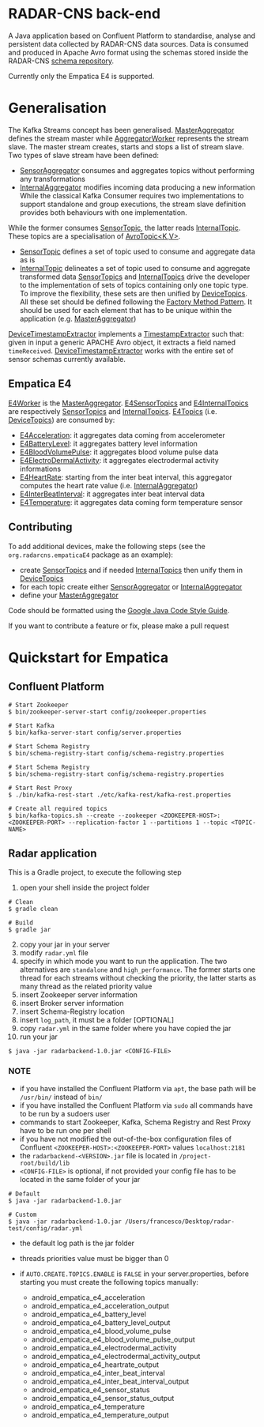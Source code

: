 # RADAR-CNS back-end

A Java application based on Confluent Platform to standardise, analyse and persistent data collected by RADAR-CNS data sources. Data is consumed and produced in Apache Avro format using the schemas stored inside the RADAR-CNS [schema repository](https://github.com/RADAR-CNS/RADAR-Schemas).

Currently only the Empatica E4 is supported.

# Generalisation

The Kafka Streams concept has been generalised. [MasterAggregator][1] defines the stream master while [AggregatorWorker][2] represents the stream slave. The master stream creates, starts and stops a list of stream slave. Two types of slave stream have been defined:
- [SensorAggregator][3] consumes and aggregates topics without performing any transformations
- [InternalAggregator][4] modifies incoming data producing a new information
While the classical Kafka Consumer requires two implementations to support standalone and group executions, the stream slave definition provides both behaviours with one implementation.

While the former consumes [SensorTopic<V>][5], the latter reads [InternalTopic<O>][6]. These topics are a specialisation of [AvroTopic<K,V>]().
- [SensorTopic<V>][5] defines a set of topic used to consume and aggregate data as is
- [InternalTopic<O>][6] delineates a set of topic used to consume and aggregate transformed data
[SensorTopics][7] and [InternalTopics][8] drive the developer to the implementation of sets of topics containing only one topic type. To improve the flexibility, these sets are then unified by [DeviceTopics][9]. All these set should be defined following the [Factory Method Pattern](https://en.wikipedia.org/wiki/Factory_method_pattern). It should be used for each element that has to be unique within the application (e.g. [MasterAggregator][1])

[DeviceTimestampExtractor][10] implements a [TimestampExtractor](http://docs.confluent.io/3.1.0/streams/javadocs/index.html) such that: given in input a generic APACHE Avro object, it extracts a field named `timeReceived`. [DeviceTimestampExtractor][10] works with the entire set of sensor schemas currently available.

## Empatica E4

[E4Worker][11] is the [MasterAggregator][1]. [E4SensorTopics][12] and [E4InternalTopics][13] are respectively [SensorTopics][7] and [InternalTopics][8]. [E4Topics][14] (i.e. [DeviceTopics][9]) are consumed by:
- [E4Acceleration][15]: it aggregates data coming from accelerometer
- [E4BatteryLevel][16]: it aggregates battery level information
- [E4BloodVolumePulse][17]: it aggregates blood volume pulse data
- [E4ElectroDermalActivity][18]: it aggregates electrodermal activity informations
- [E4HeartRate][19]: starting from the inter beat interval, this aggregator computes the heart rate value  (i.e. [InternalAggregator][4])
- [E4InterBeatInterval][20]: it aggregates inter beat interval data
- [E4Temperature][21]: it aggregates data coming form temperature sensor

## Contributing

To add additional devices, make the following steps (see the `org.radarcns.empaticaE4` package as an example):
- create [SensorTopics][7] and if needed [InternalTopics][8] then unify them in [DeviceTopics][9]
- for each topic create either [SensorAggregator][3] or [InternalAggregator][4]
- define your [MasterAggregator][1]

Code should be formatted using the [Google Java Code Style Guide](https://google.github.io/styleguide/javaguide.html).

If you want to contribute a feature or fix, please make a pull request

# Quickstart for Empatica

## Confluent Platform

```shell
# Start Zookeeper
$ bin/zookeeper-server-start config/zookeeper.properties

# Start Kafka
$ bin/kafka-server-start config/server.properties

# Start Schema Registry
$ bin/schema-registry-start config/schema-registry.properties

# Start Schema Registry
$ bin/schema-registry-start config/schema-registry.properties

# Start Rest Proxy
$ ./bin/kafka-rest-start ./etc/kafka-rest/kafka-rest.properties

# Create all required topics
$ bin/kafka-topics.sh --create --zookeeper <ZOOKEEPER-HOST>:<ZOOKEEPER-PORT> --replication-factor 1 --partitions 1 --topic <TOPIC-NAME>
```

## Radar application

This is a Gradle project, to execute the following step
1. open your shell inside the project folder
```shell
# Clean
$ gradle clean

# Build
$ gradle jar
```
2. copy your jar in your server
3. modify `radar.yml` file
  1. specify in which mode you want to run the application. The two alternatives are `standalone` and `high_performance`. The former starts one thread for each streams without checking the priority, the latter starts as many thread as the related priority value
  1. insert Zookeeper server information
  2. insert Broker server information
  3. insert Schema-Registry location
  4. insert `log_path`, it must be a folder [OPTIONAL]
4. copy `radar.yml` in the same folder where you have copied the jar
5. run your jar
```shell
$ java -jar radarbackend-1.0.jar <CONFIG-FILE>
```

### NOTE
- if you have installed the Confluent Platform via `apt`, the base path will be `/usr/bin/` instead of `bin/`
- if you have installed the Confluent Platform via `sudo` all commands have to be run by a sudoers user 
- commands to start Zookeeper, Kafka, Schema Registry and Rest Proxy have to be run one per shell
- if you have not modified the out-of-the-box configuration files of Confluent `<ZOOKEEPER-HOST>:<ZOOKEEPER-PORT>` values `localhost:2181`
- the `radarbackend-<VERSION>.jar` file is located in `/project-root/build/lib`
- `<CONFIG-FILE>` is optional, if not provided your config file has to be located in the same folder of your jar
```shell
# Default
$ java -jar radarbackend-1.0.jar

# Custom
$ java -jar radarbackend-1.0.jar /Users/francesco/Desktop/radar-test/config/radar.yml
```
- the default log path is the jar folder
- threads priorities value must be bigger than 0
- if `AUTO.CREATE.TOPICS.ENABLE` is `FALSE` in your server.properties, before starting you must create the following topics manually: 
  - android_empatica_e4_acceleration
  - android_empatica_e4_acceleration_output
  - android_empatica_e4_battery_level
  - android_empatica_e4_battery_level_output
  - android_empatica_e4_blood_volume_pulse
  - android_empatica_e4_blood_volume_pulse_output
  - android_empatica_e4_electrodermal_activity
  - android_empatica_e4_electrodermal_activity_output
  - android_empatica_e4_heartrate_output
  - android_empatica_e4_inter_beat_interval
  - android_empatica_e4_inter_beat_interval_output
  - android_empatica_e4_sensor_status
  - android_empatica_e4_sensor_status_output
  - android_empatica_e4_temperature
  - android_empatica_e4_temperature_output

  [1]: https://github.com/RADAR-CNS/RADAR-Backend/blob/master/src/main/java/org/radarcns/stream/aggregator/MasterAggregator.java
  [2]: https://github.com/RADAR-CNS/RADAR-Backend/blob/master/src/main/java/org/radarcns/stream/aggregator/AggregatorWorker.java
  [3]: https://github.com/RADAR-CNS/RADAR-Backend/blob/master/src/main/java/org/radarcns/stream/aggregator/SensorAggregator.java
  [4]: https://github.com/RADAR-CNS/RADAR-Backend/blob/master/src/main/java/org/radarcns/stream/aggregator/InternalAggregator.java
  [5]: https://github.com/RADAR-CNS/RADAR-Backend/blob/master/src/main/java/org/radarcns/topic/sensor/SensorTopic.java
  [6]: https://github.com/RADAR-CNS/RADAR-Backend/blob/master/src/main/java/org/radarcns/topic/Internal/InternalTopic.java
  [7]: https://github.com/RADAR-CNS/RADAR-Backend/blob/master/src/main/java/org/radarcns/topic/sensor/SensorTopics.java
  [8]: https://github.com/RADAR-CNS/RADAR-Backend/blob/master/src/main/java/org/radarcns/topic/Internal/InternalTopics.java
  [9]: https://github.com/RADAR-CNS/RADAR-Backend/blob/master/src/main/java/org/radarcns/topic/device/DeviceTopics.java
  [10]: https://github.com/RADAR-CNS/RADAR-Backend/blob/master/src/main/java/org/radarcns/stream/aggregator/DeviceTimestampExtractor.java
  [11]: https://github.com/RADAR-CNS/RADAR-Backend/blob/master/src/main/java/org/radarcns/empaticaE4/E4Worker.java
  [12]: https://github.com/RADAR-CNS/RADAR-Backend/blob/master/src/main/java/org/radarcns/empaticaE4/topic/E4SensorTopics.java
  [13]: https://github.com/RADAR-CNS/RADAR-Backend/blob/master/src/main/java/org/radarcns/empaticaE4/topic/E4InternalTopics.java
  [14]: https://github.com/RADAR-CNS/RADAR-Backend/blob/master/src/main/java/org/radarcns/empaticaE4/topic/E4Topics.java
  [15]: https://github.com/RADAR-CNS/RADAR-Backend/blob/master/src/main/java/org/radarcns/empaticaE4/streams/E4Acceleration.java
  [16]: https://github.com/RADAR-CNS/RADAR-Backend/blob/master/src/main/java/org/radarcns/empaticaE4/streams/E4BatteryLevel.java
  [17]: https://github.com/RADAR-CNS/RADAR-Backend/blob/master/src/main/java/org/radarcns/empaticaE4/streams/E4BloodVolumePulse.java
  [18]: https://github.com/RADAR-CNS/RADAR-Backend/blob/master/src/main/java/org/radarcns/empaticaE4/streams/E4ElectroDermalActivity.java
  [19]: https://github.com/RADAR-CNS/RADAR-Backend/blob/master/src/main/java/org/radarcns/empaticaE4/streams/E4HeartRate.java
  [20]: https://github.com/RADAR-CNS/RADAR-Backend/blob/master/src/main/java/org/radarcns/empaticaE4/streams/E4InterBeatInterval.java
  [21]: https://github.com/RADAR-CNS/RADAR-Backend/blob/master/src/main/java/org/radarcns/empaticaE4/streams/E4Temperature.java